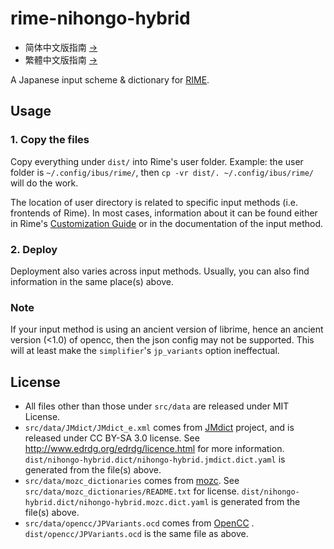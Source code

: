 # rime-nihongo-hybrid

- 简体中文版指南 [→](https://github.com/ensigma96/rime-nihongo-hybrid/blob/master/README_zh-Hans.md)
- 繁體中文版指南 [→](https://github.com/ensigma96/rime-nihongo-hybrid/blob/master/README_zh-Hant.md)

A Japanese input scheme & dictionary for [RIME](http://rime.im/).

## Usage
### 1. Copy the files
Copy everything under `dist/` into Rime's user folder. Example: the user folder is `~/.config/ibus/rime/`, then `cp -vr dist/. ~/.config/ibus/rime/` will do the work.

The location of user directory is related to specific input methods (i.e. frontends of Rime). In most cases, information about it can be found either in Rime's [Customization Guide](https://github.com/rime/home/wiki/CustomizationGuide) or in the documentation of the input method.

### 2. Deploy
Deployment also varies across input methods. Usually, you can also find information in the same place(s) above.

### Note
If your input method is using an ancient version of librime, hence an ancient version (<1.0) of opencc, then the json config may not be supported. This will at least make the `simplifier`'s `jp_variants` option ineffectual.

## License
* All files other than those under `src/data` are released under MIT License.
* `src/data/JMdict/JMdict_e.xml` comes from [JMdict](http://www.edrdg.org/jmdict/j_jmdict.html) project, and is released under CC BY-SA 3.0 license. See http://www.edrdg.org/edrdg/licence.html for more information.
  `dist/nihongo-hybrid.dict/nihongo-hybrid.jmdict.dict.yaml` is generated from the file(s) above.
* `src/data/mozc_dictionaries` comes from [mozc](https://github.com/google/mozc). See `src/data/mozc_dictionaries/README.txt` for license.
  `dist/nihongo-hybrid.dict/nihongo-hybrid.mozc.dict.yaml` is generated from the file(s) above.
* `src/data/opencc/JPVariants.ocd` comes from [OpenCC](https://github.com/BYVoid/OpenCC) .
  `dist/opencc/JPVariants.ocd` is the same file as above.

